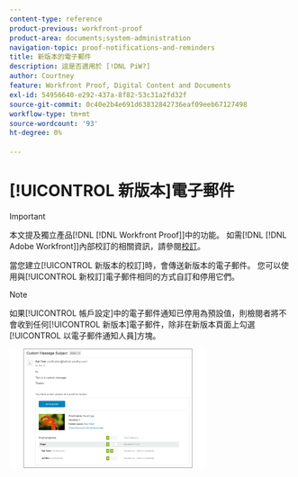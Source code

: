 ```yaml
---
content-type: reference
product-previous: workfront-proof
product-area: documents;system-administration
navigation-topic: proof-notifications-and-reminders
title: 新版本的電子郵件
description: 這是否適用於 [!DNL PiW?]
author: Courtney
feature: Workfront Proof, Digital Content and Documents
exl-id: 54956640-e292-437a-8f82-53c31a2fd32f
source-git-commit: 0c40e2b4e691d63832842736eaf09eeb67127498
workflow-type: tm+mt
source-wordcount: '93'
ht-degree: 0%

---
```


# [!UICONTROL 新版本]電子郵件

>[!IMPORTANT]
>
>本文提及獨立產品[!DNL [!DNL Workfront Proof]]中的功能。 如需[!DNL [!DNL Adobe Workfront]]內部校訂的相關資訊，請參閱[校訂](../../../review-and-approve-work/proofing/proofing.md)。

<!--
<p style="color: #ff1493;" data-mc-conditions="QuicksilverOrClassic.Draft mode">Does this apply to PiW?</p>
-->

當您建立[!UICONTROL 新版本的校訂]時，會傳送新版本的電子郵件。 您可以使用與[!UICONTROL 新校訂]電子郵件相同的方式自訂和停用它們。

>[!NOTE]
>
>如果[!UICONTROL 帳戶設定]中的電子郵件通知已停用為預設值，則檢閱者將不會收到任何[!UICONTROL 新版本]電子郵件，除非在新版本頁面上勾選[!UICONTROL 以電子郵件通知人員]方塊。

![New_Version_Email.png](assets/new-version-email-350x212.png)
